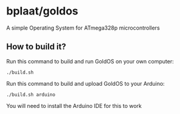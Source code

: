 # bplaat/goldos
A simple Operating System for ATmega328p microcontrollers

## How to build it?
Run this command to build and run GoldOS on your own computer:
```
./build.sh
```

Run this command to build and upload GoldOS to your Arduino:
```
./build.sh arduino
```
You will need to install the Arduino IDE for this to work
